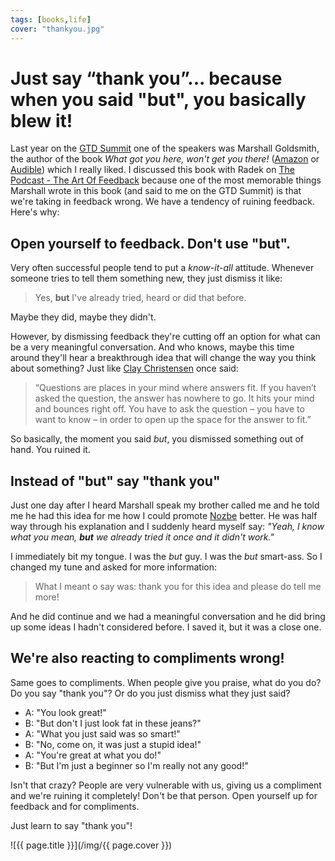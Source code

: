 ```yaml
---
tags: [books,life]
cover: "thankyou.jpg"
---
```


# Just say “thank you”... because when you said "but", you basically blew it!

Last year on the [GTD Summit](https://sliwinski.com/gtdsummit/) one of the speakers was Marshall Goldsmith, the author of the book *What got you here, won't get you there!* ([Amazon](https://www.amazon.com/dp/1401301304?tag=sliwinski-20) or [Audible](https://www.audible.com/pd/B002V8LMDS?tag=sliwinski-20)) which I really liked. I discussed this book with Radek on [The Podcast - The Art Of Feedback](/thepodcast-199/) because one of the most memorable things Marshall wrote in this book (and said to me on the GTD Summit) is that we're taking in feedback wrong. We have a tendency of ruining feedback. Here's why:

<!--More-->

## Open yourself to feedback. Don't use "but".

Very often successful people tend to put a *know-it-all* attitude. Whenever someone tries to tell them something new, they just dismiss it like:

> Yes, **but** I've already tried, heard or did that before.

Maybe they did, maybe they didn't.

However, by dismissing feedback they're cutting off an option for what can be a very meaningful conversation. And who knows, maybe this time around they'll hear a breakthrough idea that will change the way you think about something? Just like [Clay Christensen](/clay-kobe/) once said:

> “Questions are places in your mind where answers fit. If you haven’t asked the question, the answer has nowhere to go. It hits your mind and bounces right off. You have to ask the question – you have to want to know – in order to open up the space for the answer to fit.”

So basically, the moment you said *but*, you dismissed something out of hand. You ruined it.

## Instead of "but" say "thank you"

Just one day after I heard Marshall speak my brother called me and he told me he had this idea for me how I could promote [Nozbe][n] better. He was half way through his explanation and I suddenly heard myself say: *"Yeah, I know what you mean, **but** we already tried it once and it didn't work."*

I immediately bit my tongue. I was the *but* guy. I was the *but* smart-ass. So I changed my tune and asked for more information:

> What I meant o say was: thank you for this idea and please do tell me more!

And he did continue and we had a meaningful conversation and he did bring up some ideas I hadn't considered before. I saved it, but it was a close one.

## We're also reacting to compliments wrong!

Same goes to compliments. When people give you praise, what do you do? Do you say "thank you"? Or do you just dismiss what they just said?

- A: "You look great!"
- B: "But don't I just look fat in these jeans?"
- A: "What you just said was so smart!"
- B: "No, come on, it was just a stupid idea!"
- A: "You're great at what you do!"
- B: "But I'm just a beginner so I'm really not any good!"

Isn't that crazy? People are very vulnerable with us, giving us a compliment and we're ruining it completely! Don't be that person. Open yourself up for feedback and for compliments.

Just learn to say "thank you"!

![{{ page.title }}](/img/{{ page.cover }})

[n]: https://nozbe.com/